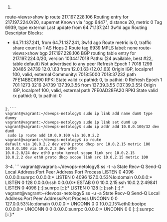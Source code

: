 1.	```
route-views>show ip route 217.197.228.106
Routing entry for 217.197.224.0/20, supernet
  Known via "bgp 6447", distance 20, metric 0
  Tag 6939, type external
  Last update from 64.71.137.241 3w1d ago
  Routing Descriptor Blocks:
  * 64.71.137.241, from 64.71.137.241, 3w1d ago
      Route metric is 0, traffic share count is 1
      AS Hops 2
      Route tag 6939
      MPLS label: none
route-views>show bgp 217.197.228.106
BGP routing table entry for 217.197.224.0/20, version 1034417018
Paths: (24 available, best #22, table default)
  Not advertised to any peer
  Refresh Epoch 1
  7018 1299 20485 24739
    12.0.1.63 from 12.0.1.63 (12.0.1.63)
      Origin IGP, localpref 100, valid, external
      Community: 7018:5000 7018:37232
      path 7FE14BBC6190 RPKI State valid
      rx pathid: 0, tx pathid: 0
  Refresh Epoch 1
  701 1273 3216 24739
    137.39.3.55 from 137.39.3.55 (137.39.3.55)
      Origin IGP, localpref 100, valid, external
      path 7FE0AD28FA20 RPKI State valid
      rx pathid: 0, tx pathid: 0
```

2.```
vagrant@vagrant:~/devops-netology$ sudo ip link add name dum0 type dummy
vagrant@vagrant:~/devops-netology$ sudo ip link set dum0 up
vagrant@vagrant:~/devops-netology$ sudo ip addr add 10.0.0.100/32 dev dum0
 sudo ip route add 10.0.0.100 via 10.0.2.2
vagrant@vagrant:~/devops-netology$ ip route
default via 10.0.2.2 dev eth0 proto dhcp src 10.0.2.15 metric 100
10.0.0.100 via 10.0.2.2 dev eth0
10.0.2.0/24 dev eth0 proto kernel scope link src 10.0.2.15
10.0.2.2 dev eth0 proto dhcp scope link src 10.0.2.15 metric 100
```
3-4. ```
	vagrant@vagrant:~/devops-netology$ ss -t -a
State        Recv-Q       Send-Q              Local Address:Port                 Peer Address:Port        Process
LISTEN       0            4096                      0.0.0.0:sunrpc                    0.0.0.0:*
LISTEN       0            4096                127.0.0.53%lo:domain                    0.0.0.0:*
LISTEN       0            128                       0.0.0.0:ssh                       0.0.0.0:*
ESTAB        0            0                       10.0.2.15:ssh                      10.0.2.2:49841
LISTEN       0            4096                         [::]:sunrpc                       [::]:*
LISTEN       0            128                          [::]:ssh                          [::]:*
vagrant@vagrant:~/devops-netology$ ss -u -a
State        Recv-Q       Send-Q               Local Address:Port                 Peer Address:Port       Process
UNCONN       0            0                    127.0.0.53%lo:domain                    0.0.0.0:*
UNCONN       0            0                   10.0.2.15%eth0:bootpc                    0.0.0.0:*
UNCONN       0            0                          0.0.0.0:sunrpc                    0.0.0.0:*
UNCONN       0            0                             [::]:sunrpc                       [::]:*
```
